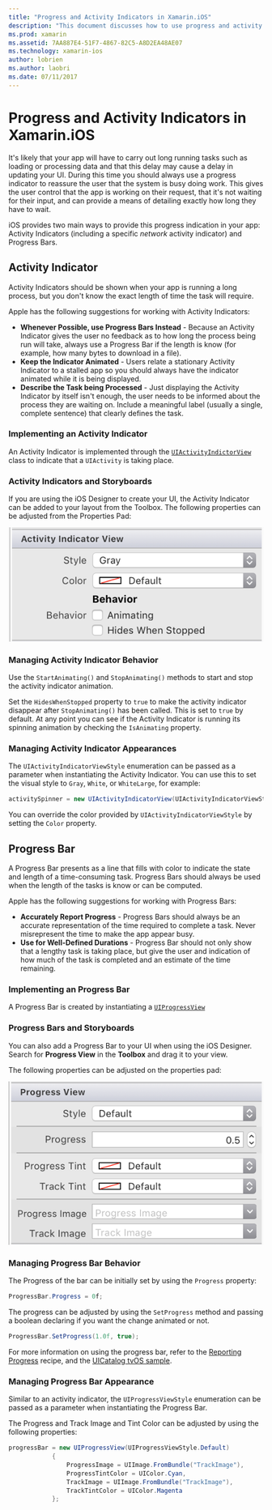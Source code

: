 ```yaml
---
title: "Progress and Activity Indicators in Xamarin.iOS"
description: "This document discusses how to use progress and activity indicators in Xamarin.iOS. It describes how to use them both programmatically and with a storyboard."
ms.prod: xamarin
ms.assetid: 7AA887E4-51F7-4867-82C5-A8D2EA48AE07
ms.technology: xamarin-ios
author: lobrien
ms.author: laobri
ms.date: 07/11/2017
---
```


# Progress and Activity Indicators in Xamarin.iOS

It's likely that your app will have to carry out long running tasks such as loading or processing data and that this delay may cause a delay in updating your UI. During this time you should always use a progress indicator to reassure the user that the system is busy doing work. This gives the user control that the app is working on their request, that it's not waiting for their input, and can provide a means of detailing exactly how long they have to wait.

iOS provides two main ways to provide this progress indication in your app: Activity Indicators (including a specific _network_ activity indicator) and Progress Bars.

## Activity Indicator

Activity Indicators should be shown when your app is running a long process, but you don't know the exact length of time the task will require.

Apple has the following suggestions for working with Activity Indicators:

- **Whenever Possible, use Progress Bars Instead** - Because an Activity Indicator gives the user no feedback as to how long the process being run will take, always use a Progress Bar if the length is know (for example, how many bytes to download in a file).
- **Keep the Indicator Animated** - Users relate a stationary Activity Indicator to a stalled app so you should always have the indicator animated while it is being displayed.
- **Describe the Task being Processed** - Just displaying the Activity Indicator by itself isn't enough, the user needs to be informed about the process they are waiting on. Include a meaningful label (usually a single, complete sentence) that clearly defines the task.

### Implementing an Activity Indicator

An Activity Indicator is implemented through the [`UIActivityIndictorView`](https://developer.xamarin.com/api/type/UIKit.UIActivityIndicatorView/) class to indicate that a `UIActivity` is taking place.

### Activity Indicators and Storyboards

If you are using the iOS Designer to create your UI, the Activity Indicator can be added to your layout from the Toolbox. The following properties can be adjusted from the Properties Pad:

![Properties Pad](progress-activity-indicator-images/progress-indicator1.png)

### Managing Activity Indicator Behavior

Use the `StartAnimating()` and `StopAnimating()` methods to start and stop the activity indicator animation.

Set the `HidesWhenStopped` property to `true` to make the activity indicator disappear after `StopAnimating()` has been called. This is set to `true` by default. At any point you can see if the Activity Indicator is running its spinning animation by checking the `IsAnimating` property. 


### Managing Activity Indicator Appearances

The `UIActivityIndicatorViewStyle` enumeration can be passed as a parameter when instantiating the Activity Indicator. You can use this to set the visual style to `Gray`, `White`, or `WhiteLarge`, for example:

```csharp
activitySpinner = new UIActivityIndicatorView(UIActivityIndicatorViewStyle.WhiteLarge);
```

You can override the color provided by `UIActivityIndicatorViewStyle`  by setting the `Color` property.

## Progress Bar

A Progress Bar presents as a line that fills with color to indicate the state and length of a time-consuming task. Progress Bars should always be used when the length of the tasks is know or can be computed.

Apple has the following suggestions for working with Progress Bars:

- **Accurately Report Progress** - Progress Bars should always be an accurate representation of the time required to complete a task. Never misrepresent the time to make the app appear busy.
- **Use for Well-Defined Durations** - Progress Bar should not only show that a lengthy task is taking place, but give the user and indication of how much of the task is completed and an estimate of the time remaining.

### Implementing an Progress Bar

A Progress Bar is created by instantiating a [`UIProgressView`](https://developer.xamarin.com/api/type/UIKit.UIProgressView/)

### Progress Bars and Storyboards

You can also add a Progress Bar to your UI when using the iOS Designer. Search for **Progress View** in the **Toolbox** and drag it to your view.

The following properties can be adjusted on the properties pad:

![Properties Pad](progress-activity-indicator-images/progress-indicator3.png)


### Managing Progress Bar Behavior

The Progress of the bar can be initially set by using the `Progress` property:

```csharp
ProgressBar.Progress = 0f;
```

The progress can be adjusted by using the `SetProgress` method and passing a boolean declaring if you want the change animated or not.

```csharp
ProgressBar.SetProgress(1.0f, true);
```

For more information on using the progress bar, refer to the [Reporting Progress](https://github.com/xamarin/recipes/tree/master/Recipes/cross-platform/networking/download_progress) recipe, and the [UICatalog tvOS sample](https://developer.xamarin.com/samples/monotouch/tvos/UICatalog/).

### Managing Progress Bar Appearance

Similar to an activity indicator, the `UIProgressViewStyle` enumeration can be passed as a parameter when instantiating the Progress Bar.

The Progress and Track Image and Tint Color can be adjusted by using the following properties:

```csharp
progressBar = new UIProgressView(UIProgressViewStyle.Default)
            {
                ProgressImage = UIImage.FromBundle("TrackImage"),
                ProgressTintColor = UIColor.Cyan,
                TrackImage = UIImage.FromBundle("TrackImage"),
                TrackTintColor = UIColor.Magenta
            }; 
```



